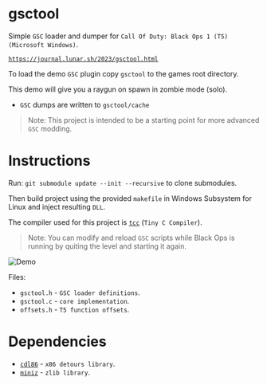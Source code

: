 # gsctool

Simple `GSC` loader and dumper for `Call Of Duty: Black Ops 1 (T5) (Microsoft Windows)`.

[`https://journal.lunar.sh/2023/gsctool.html`](https://journal.lunar.sh/2023/gsctool.html)

To load the demo `GSC` plugin copy `gsctool` to the games root directory.

This demo will give you a raygun on spawn in zombie mode (solo). 

* `GSC` dumps are written to `gsctool/cache`

> Note: This project is intended to be a starting point for more advanced `GSC` modding.

# Instructions

Run: `git submodule update --init --recursive` to clone submodules.

Then build project using the provided `makefile` in Windows Subsystem for Linux
and inject resulting `DLL`.

The compiler used for this project is [`tcc`](https://github.com/lunarjournal/tcc) (`Tiny C Compiler`).

> Note: You can modify and reload `GSC` scripts while Black Ops is running by quiting
the level and starting it again.

![Demo](https://raw.githubusercontent.com/lunarjournal/gsctool/main/images/demo.png)

Files:
<br/>
* `gsctool.h` - `GSC loader definitions`.
* `gsctool.c` - `core implementation`.
* `offsets.h` - `T5 function offsets`.

# Dependencies

* [`cdl86`](https://github.com/lunarjournal/cdl86) - `x86 detours library`.
* [`miniz`](https://github.com/lunarjournal/miniz) - `zlib library`.
